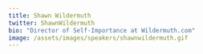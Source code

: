```yaml
---
title: Shawn Wildermuth
twitter: ShawnWildermuth
bio: "Director of Self-Importance at Wildermuth.com"
image: /assets/images/speakers/shawnwildermuth.gif
---
```

